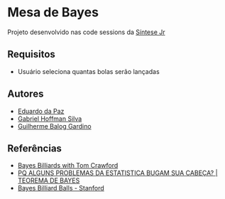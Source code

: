 # Mesa de Bayes

Projeto desenvolvido nas code sessions da [Síntese Jr](http://sintesejr.com.br/)

## Requisitos

- Usuário seleciona quantas bolas serão lançadas

## Autores

- [Eduardo da Paz](https://github.com/EduardoPazz)
- [Gabriel Hoffman Silva](https://github.com/Hoffmano)
- [Guilherme Balog Gardino](https://github.com/GuilhermeBalog)

## Referências

- [Bayes Billiards with Tom Crawford](https://www.youtube.com/watch?v=rwtDBhD6Mq0)
- [PQ ALGUNS PROBLEMAS DA ESTATISTICA BUGAM SUA CABEÇA? | TEOREMA DE BAYES](https://www.youtube.com/watch?v=H3nxgNCzEjc)
- [Bayes Billiard Balls - Stanford](http://statweb.stanford.edu/~susan/courses/s116/node77.html)